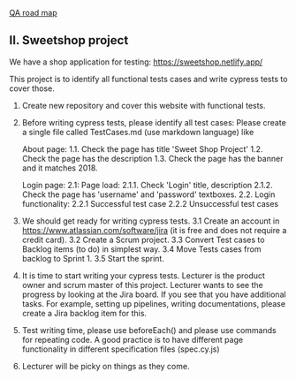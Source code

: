 
[QA road map](https://roadmap.sh/qa)


## II. Sweetshop project

We have a shop application for testing:
https://sweetshop.netlify.app/

This project is to identify all functional tests cases and write cypress tests to cover those.

1. Create new repository and cover this website with functional tests.
2. Before writing cypress tests, please identify all test cases:
    Please create a single file called TestCases.md (use markdown language) like

    About page:
    1.1. Check the page has title 'Sweet Shop Project'
    1.2. Check the page has the description
    1.3. Check the page has the banner and it matches 2018.

    Login page:
    2.1: Page load:
        2.1.1. Check 'Login' title, description
        2.1.2. Check the page has 'username' and 'password' textboxes.
    2.2. Login functionality:
        2.2.1 Successful test case
        2.2.2 Unsuccessful test cases

3. We should get ready for writing cypress tests.
3.1 Create an account in https://www.atlassian.com/software/jira (it is free and does not require a credit card).
3.2 Create a Scrum project.
3.3 Convert Test cases to Backlog items (to do) in simplest way.
3.4 Move Tests cases from backlog to Sprint 1.
3.5 Start the sprint.

4. It is time to start writing your cypress tests. Lecturer is the product owner and scrum master of this project.
Lecturer wants to see the progress by looking at the Jira board. If you see that you have additional tasks.
For example, setting up pipelines, writing documentations, please create a Jira backlog item for this.

5. Test writing time, please use beforeEach() and please use commands for repeating code.
A good practice is to have different page functionality in different specification files (spec.cy.js)

6. Lecturer will be picky on things as they come.


<br>
